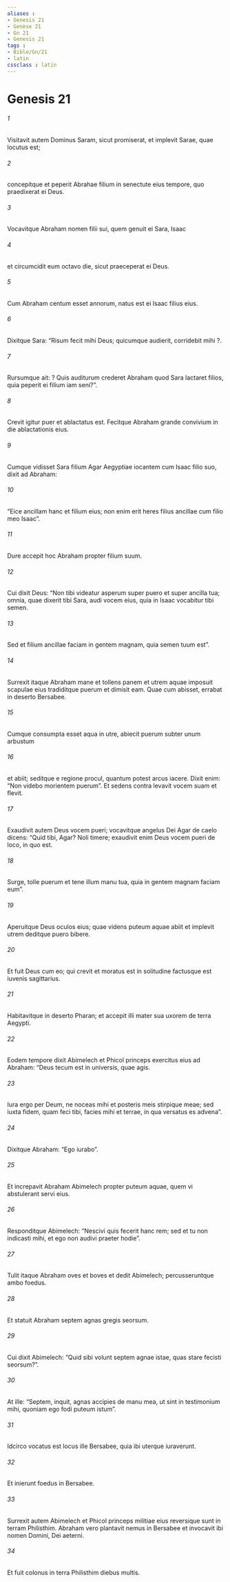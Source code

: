 ```yaml
---
aliases : 
- Genesis 21
- Genèse 21
- Gn 21
- Genesis 21
tags : 
- Bible/Gn/21
- latin
cssclass : latin
---
```


# Genesis 21

###### 1
Visitavit autem Dominus Saram, sicut promiserat, et implevit Sarae, quae locutus est; 
###### 2
concepitque et peperit Abrahae filium in senectute eius tempore, quo praedixerat ei Deus. 
###### 3
Vocavitque Abraham nomen filii sui, quem genuit ei Sara, Isaac 
###### 4
et circumcidit eum octavo die, sicut praeceperat ei Deus. 
###### 5
Cum Abraham centum esset annorum, natus est ei Isaac filius eius. 
###### 6
Dixitque Sara: “Risum fecit mihi Deus; quicumque audierit, corridebit mihi ?.
###### 7
Rursumque ait: ? Quis auditurum crederet Abraham quod Sara lactaret filios, quia peperit ei filium iam seni?”.
###### 8
Crevit igitur puer et ablactatus est. Fecitque Abraham grande convivium in die ablactationis eius. 
###### 9
Cumque vidisset Sara filium Agar Aegyptiae iocantem cum Isaac filio suo, dixit ad Abraham: 
###### 10
“Eice ancillam hanc et filium eius; non enim erit heres filius ancillae cum filio meo Isaac”. 
###### 11
Dure accepit hoc Abraham propter filium suum. 
###### 12
Cui dixit Deus: “Non tibi videatur asperum super puero et super ancilla tua; omnia, quae dixerit tibi Sara, audi vocem eius, quia in Isaac vocabitur tibi semen. 
###### 13
Sed et filium ancillae faciam in gentem magnam, quia semen tuum est”.
###### 14
Surrexit itaque Abraham mane et tollens panem et utrem aquae imposuit scapulae eius tradiditque puerum et dimisit eam. Quae cum abisset, errabat in deserto Bersabee. 
###### 15
Cumque consumpta esset aqua in utre, abiecit puerum subter unum arbustum 
###### 16
et abiit; seditque e regione procul, quantum potest arcus iacere. Dixit enim: “Non videbo morientem puerum”. Et sedens contra levavit vocem suam et flevit. 
###### 17
Exaudivit autem Deus vocem pueri; vocavitque angelus Dei Agar de caelo dicens: “Quid tibi, Agar? Noli timere; exaudivit enim Deus vocem pueri de loco, in quo est. 
###### 18
Surge, tolle puerum et tene illum manu tua, quia in gentem magnam faciam eum”. 
###### 19
Aperuitque Deus oculos eius; quae videns puteum aquae abiit et implevit utrem deditque puero bibere. 
###### 20
Et fuit Deus cum eo; qui crevit et moratus est in solitudine factusque est iuvenis sagittarius. 
###### 21
Habitavitque in deserto Pharan; et accepit illi mater sua uxorem de terra Aegypti.
###### 22
Eodem tempore dixit Abimelech et Phicol princeps exercitus eius ad Abraham: “Deus tecum est in universis, quae agis. 
###### 23
Iura ergo per Deum, ne noceas mihi et posteris meis stirpique meae; sed iuxta fidem, quam feci tibi, facies mihi et terrae, in qua versatus es advena”. 
###### 24
Dixitque Abraham: “Ego iurabo”.
###### 25
Et increpavit Abraham Abimelech propter puteum aquae, quem vi abstulerant servi eius. 
###### 26
Responditque Abimelech: “Nescivi quis fecerit hanc rem; sed et tu non indicasti mihi, et ego non audivi praeter hodie”. 
###### 27
Tulit itaque Abraham oves et boves et dedit Abimelech; percusseruntque ambo foedus.
###### 28
Et statuit Abraham septem agnas gregis seorsum. 
###### 29
Cui dixit Abimelech: “Quid sibi volunt septem agnae istae, quas stare fecisti seorsum?”. 
###### 30
At ille: “Septem, inquit, agnas accipies de manu mea, ut sint in testimonium mihi, quoniam ego fodi puteum istum”. 
###### 31
Idcirco vocatus est locus ille Bersabee, quia ibi uterque iuraverunt. 
###### 32
Et inierunt foedus in Bersabee.
###### 33
Surrexit autem Abimelech et Phicol princeps militiae eius reversique sunt in terram Philisthim. Abraham vero plantavit nemus in Bersabee et invocavit ibi nomen Domini, Dei aeterni. 
###### 34
Et fuit colonus in terra Philisthim diebus multis.
